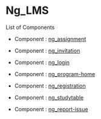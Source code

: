 # Ng_LMS

List of Components

* Component : [ng_assignment](https://drive.google.com/open?id=12_C4NS9dO5lvGykvj7ulbAfkS3GzEeB9bJFatJI0Gds)

* Component : [ng_invitation](https://drive.google.com/open?id=1ui_V42IGXVESnRSryYRxzR8sCeEUpPWLEXA9MX-DOeA)

* Component : [ng_login](https://drive.google.com/open?id=13zt7HV7UyLXOze3WMLff6CiU1OCOTfDMPpjpzXy5KtQ)

* Component : [ng_program-home](https://drive.google.com/open?id=1_WJlaYe1_jrztinqV1uaLxidpMErBR9k1uf2fivrTb8)

* Component : [ng_registration](https://drive.google.com/open?id=1OZrHU2YOGcK9a3uni1hPqgg919Gs5hfeoTJSwJwWlpc)

* Component : [ng_studytable](https://drive.google.com/open?id=1_YE7Ez-yVm5n6AK0xVgqzrcJJRRBf1DWLX02ZCGnb6M)

* Component : [ng_report-issue](https://docs.google.com/document/d/1D-TwgAsIiYFH3QQL5v5OkEGELy69vMPe4ejTOIBDbBQ/edit?usp=sharing)
